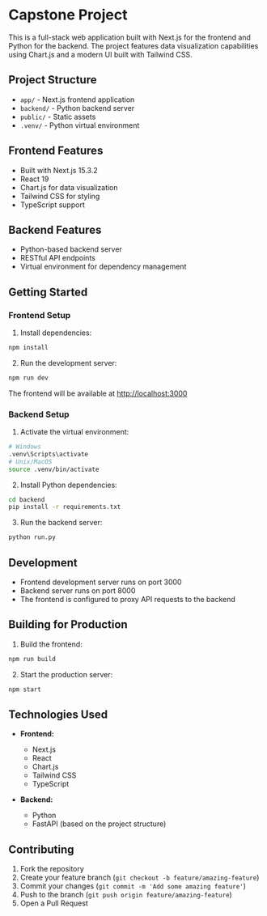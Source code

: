# Capstone Project

This is a full-stack web application built with Next.js for the frontend and Python for the backend. The project features data visualization capabilities using Chart.js and a modern UI built with Tailwind CSS.

## Project Structure

- `app/` - Next.js frontend application
- `backend/` - Python backend server
- `public/` - Static assets
- `.venv/` - Python virtual environment

## Frontend Features

- Built with Next.js 15.3.2
- React 19
- Chart.js for data visualization
- Tailwind CSS for styling
- TypeScript support

## Backend Features

- Python-based backend server
- RESTful API endpoints
- Virtual environment for dependency management

## Getting Started

### Frontend Setup

1. Install dependencies:
```bash
npm install
```

2. Run the development server:
```bash
npm run dev
```

The frontend will be available at [http://localhost:3000](http://localhost:3000)

### Backend Setup

1. Activate the virtual environment:
```bash
# Windows
.venv\Scripts\activate
# Unix/MacOS
source .venv/bin/activate
```

2. Install Python dependencies:
```bash
cd backend
pip install -r requirements.txt
```

3. Run the backend server:
```bash
python run.py
```

## Development

- Frontend development server runs on port 3000
- Backend server runs on port 8000
- The frontend is configured to proxy API requests to the backend

## Building for Production

1. Build the frontend:
```bash
npm run build
```

2. Start the production server:
```bash
npm start
```

## Technologies Used

- **Frontend:**
  - Next.js
  - React
  - Chart.js
  - Tailwind CSS
  - TypeScript

- **Backend:**
  - Python
  - FastAPI (based on the project structure)

## Contributing

1. Fork the repository
2. Create your feature branch (`git checkout -b feature/amazing-feature`)
3. Commit your changes (`git commit -m 'Add some amazing feature'`)
4. Push to the branch (`git push origin feature/amazing-feature`)
5. Open a Pull Request
